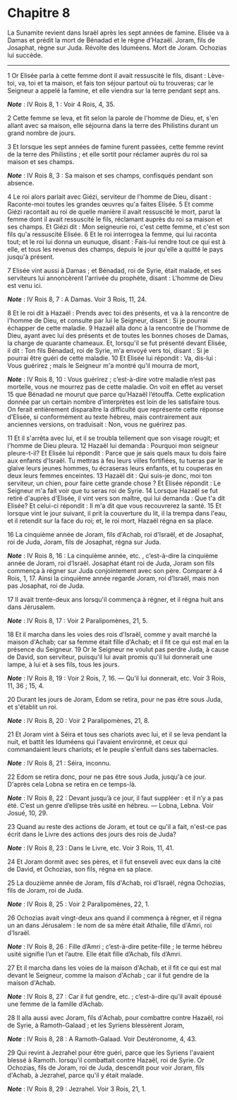 # Chapitre 8

La Sunamite revient dans Israël après les sept années de famine.
Elisée va à Damas et prédit la mort de Bénadad et le règne d’Hazaël.
Joram, fils de Josaphat, règne sur Juda.
Révolte des Iduméens.
Mort de Joram.
Ochozias lui succède.

***

1 Or Elisée parla à cette femme dont il avait ressuscité le fils, disant : Lève-toi, va, toi et ta maison, et fais ton séjour partout où tu trouveras; car le Seigneur a appelé la famine, et elle viendra sur la terre pendant sept ans.

***Note*** :  IV Rois 8, 1 : Voir 4 Rois, 4, 35.

2 Cette femme se leva, et fit selon la parole de l'homme de Dieu, et, s'en allant avec sa maison, elle séjourna dans la terre des Philistins durant un grand nombre de jours.


3 Et lorsque les sept années de famine furent passées, cette femme revint de la terre des Philistins ; et elle sortit pour réclamer auprès du roi sa maison et ses champs.

***Note*** :  IV Rois 8, 3 : Sa maison et ses champs, confisqués pendant son absence.

4 Le roi alors parlait avec Giézi, serviteur de l'homme de Dieu, disant : Raconte-moi toutes les grandes œuvres qu'a faites Elisée. 5 Et comme Giézi racontait au roi de quelle manière il avait ressuscité le mort, parut la femme dont il avait ressuscité le fils, réclamant auprès du roi sa maison et ses champs. Et Giézi dit : Mon seigneurie roi, c'est cette femme, et c'est son fils qu'a ressuscité Elisée. 6 Et le roi interrogea la femme, qui lui raconta tout; et le roi lui donna un eunuque, disant : Fais-lui rendre tout ce qui est à elle, et tous les revenus des champs, depuis le jour qu'elle a quitté le pays jusqu'à présent.


7 Elisée vint aussi à Damas ; et Bénadad, roi de Syrie, était malade, et ses serviteurs lui annoncèrent l'arrivée du prophète, disant : L'homme de Dieu est venu ici.

***Note*** :  IV Rois 8, 7 : A Damas. Voir 3 Rois, 11, 24.

8 Et le roi dit à Hazaël : Prends avec toi des présents, et va à la rencontre de l'homme de Dieu, et consulte par lui le Seigneur, disant : Si je pourrai échapper de cette maladie. 9 Hazaël alla donc à la rencontre de l'homme de Dieu, ayant avec lui des présents et de toutes les bonnes choses de Damas, la charge de quarante chameaux. Et, lorsqu'il se fut présenté devant Elisée, il dit : Ton fils Bénadad, roi de Syrie, m'a envoyé vers toi, disant : Si je pourrai être guéri de cette maladie. 10 Et Elisée lui répondit : Va, dis-lui : Vous guérirez ; mais le Seigneur m'a montré qu'il mourra de mort,

***Note*** :  IV Rois 8, 10 : Vous guérirez ; c’est-à-dire votre maladie n’est pas mortelle, vous ne mourrez pas de cette maladie. On voit en effet au verset 15 que Bénadad ne mourut que parce qu’Hazaël l’étouffa. Cette explication donnée par un certain nombre d’interprètes est loin de les satisfaire tous. On ferait entièrement disparaître la difficulté que représente cette réponse d’Elisée, si conformément au texte hébreu, mais contrairement aux anciennes versions, on traduisait : Non, vous ne guérirez pas.

11 Et il s'arrêta avec lui, et il se troubla tellement que son visage rougit; et l'homme de Dieu pleura. 12 Hazaël lui demanda : Pourquoi mon seigneur pleure-t-il? Et Elisée lui répondit : Parce que je sais quels maux tu dois faire aux enfants d'Israël. Tu mettras à feu leurs villes fortifiées, tu tueras par le glaive leurs jeunes hommes, tu écraseras leurs enfants, et tu couperas en deux leurs femmes enceintes. 13 Hazaël dit : Qui suis-je donc, moi ton serviteur, un chien, pour faire cette grande chose ? Et Elisée répondit : Le Seigneur m'a fait voir que tu seras roi de Syrie. 14 Lorsque Hazaël se fut retiré d'auprès d'Elisée, il vint vers son maître, qui lui demanda : Que t'a dit Elisée? Et celui-ci répondit : Il m'a dit que vous recouvrerez la santé. 15 Et lorsque vint le jour suivant, il prit la couverture du lit, il la trempa dans l'eau, et il retendit sur la face du roi; et, le roi mort, Hazaël régna en sa place.


16 La cinquième année de Joram, fils d'Achab, roi d'Israël, et de Josaphat, roi de Juda, Joram, fils de Josaphat, régna sur Juda.

***Note*** :  IV Rois 8, 16 : La cinquième année, etc. , c’est-à-dire la cinquième année de Joram, roi d’Israël. Josaphat étant roi de Juda, Joram son fils commença à régner sur Juda conjointement avec son père. Comparer à 4 Rois, 1, 17. Ainsi la cinquième année regarde Joram, roi d’Israël, mais non pas Josaphat, roi de Juda.

17 Il avait trente-deux ans lorsqu'il commença à régner, et il régna huit ans dans Jérusalem.

***Note*** :  IV Rois 8, 17 : Voir 2 Paralipomènes, 21, 5.

18 Et il marcha dans les voies des rois d'Israël, comme y avait marché la maison d'Achab; car sa femme était fille d'Achab; et il fit ce qui est mal en la présence du Seigneur. 19 Or le Seigneur ne voulut pas perdre Juda, à cause de David, son serviteur, puisqu'il lui avait promis qu'il lui donnerait une lampe, à lui et à ses fils, tous les jours.

***Note*** :  IV Rois 8, 19 : Voir 2 Rois, 7, 16. ― Qu’il lui donnerait, etc. Voir 3 Rois, 11, 36 ; 15, 4.


20 Durant les jours de Joram, Edom se retira, pour ne pas être sous Juda, et s'établit un roi.

***Note*** :  IV Rois 8, 20 : Voir 2 Paralipomènes, 21, 8.

21 Et Joram vint à Séira et tous ses chariots avec lui, et il se leva pendant la nuit, et battit les Iduméens qui l'avaient environné, et ceux qui commandaient leurs chariots; et le peuple s'enfuit dans ses tabernacles.

***Note*** :  IV Rois 8, 21 : Séira, inconnu.

22 Edom se retira donc, pour ne pas être sous Juda, jusqu'à ce jour. D'après cela Lobna se retira en ce temps-là.

***Note*** :  IV Rois 8, 22 : Devant jusqu’à ce jour, il faut suppléer : et il n’y a pas été. C’est un genre d’ellipse très usité en hébreu. ― Lobna, Lebna. Voir Josué, 10, 29.


23 Quand au reste des actions de Joram, et tout ce qu'il a fait, n'est-ce pas écrit dans le Livre des actions des jours des rois de Juda?

***Note*** :  IV Rois 8, 23 : Dans le Livre, etc. Voir 3 Rois, 11, 41.

24 Et Joram dormit avec ses pères, et il fut enseveli avec eux dans la cité de David, et Ochozias, son fils, régna en sa place.


25 La douzième année de Joram, fils d'Achab, roi d'Israël, régna Ochozias, fils de Joram, roi de Juda.

***Note*** :  IV Rois 8, 25 : Voir 2 Paralipomènes, 22, 1.

26 Ochozias avait vingt-deux ans quand il commença à régner, et il régna un an dans Jérusalem : le nom de sa mère était Athalie, fille d'Amri, roi d'Israël.

***Note*** :  IV Rois 8, 26 : Fille d’Amri ; c’est-à-dire petite-fille ; le terme hébreu usité signifie l’un et l’autre. Elle était fille d’Achab, fils d’Amri.

27 Et il marcha dans les voies de la maison d'Achab, et il fit ce qui est mal devant le Seigneur, comme la maison d'Achab ; car il fut gendre de la maison d'Achab.

***Note*** :  IV Rois 8, 27 : Car il fut gendre, etc. ; c’est-à-dire qu’il avait épousé une femme de la famille d’Achab.

28 Il alla aussi avec Joram, fils d'Achab, pour combattre contre Hazaël, roi de Syrie, à Ramoth-Galaad ; et les Syriens blessèrent Joram,

***Note*** :  IV Rois 8, 28 : A Ramoth-Galaad. Voir Deutéronome, 4, 43.

29 Qui revint à Jezrahel pour être guéri, parce que les Syriens l'avaient blessé à Ramoth. lorsqu'il combattait contre Hazaël, roi de Syrie. Or Ochozias, fils de Joram, roi de Juda, descendit pour voir Joram, fils d'Achab, à Jezrahel, parce qu'il y était malade.

***Note*** :  IV Rois 8, 29 : Jezrahel. Voir 3 Rois, 21, 1.


